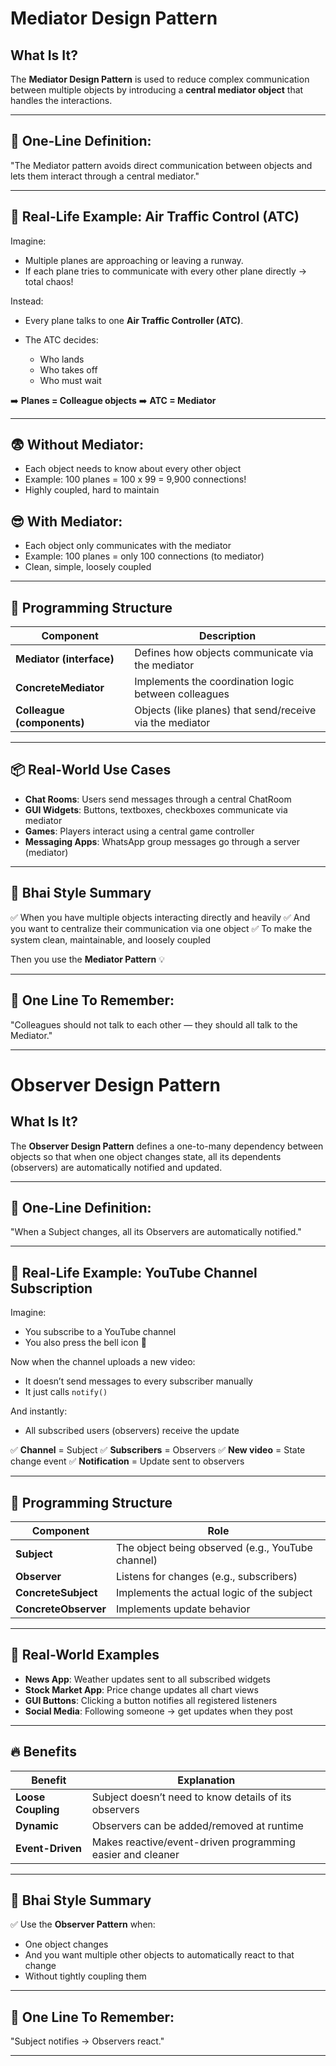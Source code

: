 # Mediator Design Pattern

## What Is It?

The **Mediator Design Pattern** is used to reduce complex communication between multiple objects by introducing a **central mediator object** that handles the interactions.

---

## 🎯 One-Line Definition:

"The Mediator pattern avoids direct communication between objects and lets them interact through a central mediator."

---

## 🛫 Real-Life Example: Air Traffic Control (ATC)

Imagine:

* Multiple planes are approaching or leaving a runway.
* If each plane tries to communicate with every other plane directly → total chaos!

Instead:

* Every plane talks to one **Air Traffic Controller (ATC)**.
* The ATC decides:

  * Who lands
  * Who takes off
  * Who must wait

➡️ **Planes = Colleague objects**
➡️ **ATC = Mediator**

---

## 😨 Without Mediator:

* Each object needs to know about every other object
* Example: 100 planes = 100 x 99 = 9,900 connections!
* Highly coupled, hard to maintain

## 😎 With Mediator:

* Each object only communicates with the mediator
* Example: 100 planes = only 100 connections (to mediator)
* Clean, simple, loosely coupled

---

## 🧠 Programming Structure

| Component                  | Description                                              |
| -------------------------- | -------------------------------------------------------- |
| **Mediator (interface)**   | Defines how objects communicate via the mediator         |
| **ConcreteMediator**       | Implements the coordination logic between colleagues     |
| **Colleague (components)** | Objects (like planes) that send/receive via the mediator |

---

## 📦 Real-World Use Cases

* **Chat Rooms**: Users send messages through a central ChatRoom
* **GUI Widgets**: Buttons, textboxes, checkboxes communicate via mediator
* **Games**: Players interact using a central game controller
* **Messaging Apps**: WhatsApp group messages go through a server (mediator)

---

## 🎯 Bhai Style Summary

✅ When you have multiple objects interacting directly and heavily
✅ And you want to centralize their communication via one object
✅ To make the system clean, maintainable, and loosely coupled

Then you use the **Mediator Pattern** 💡

---

## 💬 One Line To Remember:

"Colleagues should not talk to each other — they should all talk to the Mediator."

---

# Observer Design Pattern

## What Is It?

The **Observer Design Pattern** defines a one-to-many dependency between objects so that when one object changes state, all its dependents (observers) are automatically notified and updated.

---

## 🎯 One-Line Definition:

"When a Subject changes, all its Observers are automatically notified."

---

## 📱 Real-Life Example: YouTube Channel Subscription

Imagine:

* You subscribe to a YouTube channel
* You also press the bell icon 🔔

Now when the channel uploads a new video:

* It doesn’t send messages to every subscriber manually
* It just calls `notify()`

And instantly:

* All subscribed users (observers) receive the update

✅ **Channel** = Subject
✅ **Subscribers** = Observers
✅ **New video** = State change event
✅ **Notification** = Update sent to observers

---

## 🧠 Programming Structure

| Component            | Role                                              |
| -------------------- | ------------------------------------------------- |
| **Subject**          | The object being observed (e.g., YouTube channel) |
| **Observer**         | Listens for changes (e.g., subscribers)           |
| **ConcreteSubject**  | Implements the actual logic of the subject        |
| **ConcreteObserver** | Implements update behavior                        |

---

## 🔁 Real-World Examples

* **News App**: Weather updates sent to all subscribed widgets
* **Stock Market App**: Price change updates all chart views
* **GUI Buttons**: Clicking a button notifies all registered listeners
* **Social Media**: Following someone → get updates when they post

---

## 🔥 Benefits

| Benefit            | Explanation                                                |
| ------------------ | ---------------------------------------------------------- |
| **Loose Coupling** | Subject doesn’t need to know details of its observers      |
| **Dynamic**        | Observers can be added/removed at runtime                  |
| **Event-Driven**   | Makes reactive/event-driven programming easier and cleaner |

---

## 🎯 Bhai Style Summary

✅ Use the **Observer Pattern** when:

* One object changes
* And you want multiple other objects to automatically react to that change
* Without tightly coupling them

---

## 💬 One Line To Remember:

"Subject notifies → Observers react."

---
